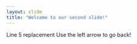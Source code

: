 ```yaml
---
layout: slide
title: "Welcome to our second slide!"
---
```

Line 5 replacement
Use the left arrow to go back!
